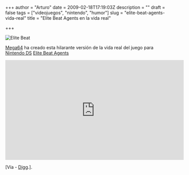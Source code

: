 +++
author = "Arturo"
date = 2009-02-18T17:19:03Z
description = ""
draft = false
tags = ["videojuegos", "nintendo", "humor"]
slug = "elite-beat-agents-vida-real"
title = "Elite Beat Agents en la vida real"

+++

 ![Elite Beat](/images/import/128-elite-beat-agents.jpg)

[Mega64](https://mega64.com/) ha creado esta hilarante versión de la vida real del juego para [Nintendo DS](https://es.wikipedia.org/wiki/Nintendo_DS) [Elite Beat Agents](https://es.wikipedia.org/wiki/Elite_Beat_Agents)

<iframe width="560" height="315" src="https://www.youtube.com/embed/UXZGzhsS-5I" frameborder="0" allow="autoplay; encrypted-media" allowfullscreen></iframe>

<p>[Vía - <a href="https://digg.com/nintendo/Mega64_Elite_Beat_Agents_in_real_life">Digg</a>.].</p>
